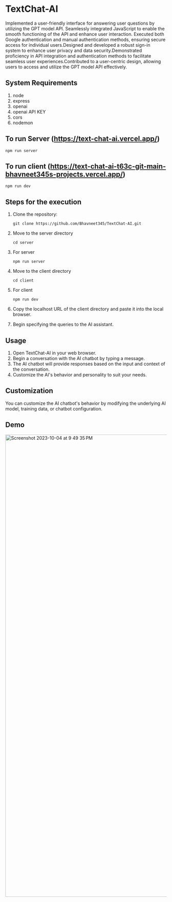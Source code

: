 # TextChat-AI
Implemented a user-friendly interface for answering user questions by utilizing the GPT model API. Seamlessly integrated JavaScript to enable the smooth functioning of the API and enhance user interaction. Executed both Google authentication and manual authentication methods, ensuring secure access for individual users.Designed and developed a robust sign-in system to enhance user privacy and data security.Demonstrated proficiency in API integration and authentication methods to facilitate seamless user experiences.Contributed to a user-centric design, allowing users to access and utilize the GPT model API effectively.

## System Requirements
1. node
2. express
3. openai
4. openai API KEY
5. cors
6. nodemon

## To run Server (https://text-chat-ai.vercel.app/)
   ```npm run server```

## To run client (https://text-chat-ai-t63c-git-main-bhavneet345s-projects.vercel.app/)
   ```npm run dev```

## Steps for the execution
1. Clone the repository:
   
   ```git clone https://github.com/Bhavneet345/TextChat-AI.git```
2. Move to the server directory
   
   ```cd server```
3. For server
   
   ```npm run server```
4. Move to the client directory
   
   ```cd client```
5. For client
   
   ```npm run dev```
6. Copy the localhost URL of the client directory and paste it into the local browser.
7. Begin specifying the queries to the AI assistant.

## Usage
1. Open TextChat-AI in your web browser.
2. Begin a conversation with the AI chatbot by typing a message.
3. The AI chatbot will provide responses based on the input and context of the conversation.
4. Customize the AI's behavior and personality to suit your needs.

## Customization
You can customize the AI chatbot's behavior by modifying the underlying AI model, training data, or chatbot configuration.

## Demo 
<img width="1440" alt="Screenshot 2023-10-04 at 9 49 35 PM" src="https://github.com/Bhavneet345/TextChat-AI/assets/84433782/3b93ad89-6f68-4e53-958e-54967da089fb">
